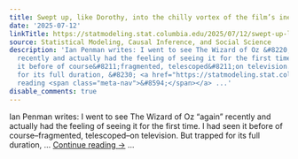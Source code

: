```yaml
---
title: Swept up, like Dorothy, into the chilly vortex of the film’s inexplicable logic.
date: '2025-07-12'
linkTitle: https://statmodeling.stat.columbia.edu/2025/07/12/swept-up-like-dorothy-into-the-chilly-vortex-of-the-films-inexplicable-logic/
source: Statistical Modeling, Causal Inference, and Social Science
description: 'Ian Penman writes: I went to see The Wizard of Oz &#8220;again&#8221;
  recently and actually had the feeling of seeing it for the first time. I had seen
  it before of course&#8211;fragmented, telescoped&#8211;on television. But trapped
  for its full duration, &#8230; <a href="https://statmodeling.stat.columbia.edu/2025/07/12/swept-up-like-dorothy-into-the-chilly-vortex-of-the-films-inexplicable-logic/">Continue
  reading <span class="meta-nav">&#8594;</span></a> ...'
disable_comments: true
---
```

Ian Penman writes: I went to see The Wizard of Oz &#8220;again&#8221; recently and actually had the feeling of seeing it for the first time. I had seen it before of course&#8211;fragmented, telescoped&#8211;on television. But trapped for its full duration, &#8230; <a href="https://statmodeling.stat.columbia.edu/2025/07/12/swept-up-like-dorothy-into-the-chilly-vortex-of-the-films-inexplicable-logic/">Continue reading <span class="meta-nav">&#8594;</span></a> ...